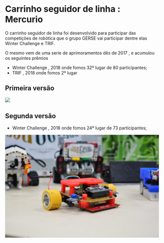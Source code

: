 # Carrinho seguidor de linha : Mercurio

O carrinho seguidor de linha foi desenvolvido para participar das competições de robótica que o grupo GERSE vai participar dentre elas Winter Challenge e TRIF.

O mesmo vem de uma serie de  aprimoramentos  dês de 2017 , e acumulou os seguintes prêmios

- Winter Challenge , 2018 onde fomos 32º lugar de 80 participantes;
- TRIF , 2018 onde fomos 2º  lugar

## Primeira versão

![](seguidorVersao1.jpeg)

## Segunda versão

- Winter Challenge , 2018 onde fomos 24º lugar de 73 participantes;

![](seguidorVersao2.jpg)